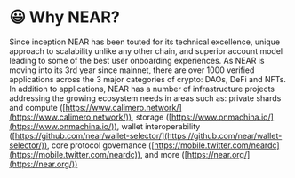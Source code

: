 # 😃 Why NEAR?

Since inception NEAR has been touted for its technical excellence, unique approach to scalability unlike any other chain, and superior account model leading to some of the best user onboarding experiences. As NEAR is moving into its 3rd year since mainnet, there are over 1000 verified applications across the 3 major categories of crypto: DAOs, DeFi and NFTs. In addition to applications, NEAR has a number of infrastructure projects addressing the growing ecosystem needs in areas such as: private shards and compute ([https://www.calimero.network/](https://www.calimero.network/)), storage ([https://www.onmachina.io/](https://www.onmachina.io/)), wallet interoperability ([https://github.com/near/wallet-selector/](https://github.com/near/wallet-selector/)), core protocol governance ([https://mobile.twitter.com/neardc](https://mobile.twitter.com/neardc)), and more ([https://near.org/](https://near.org/))
